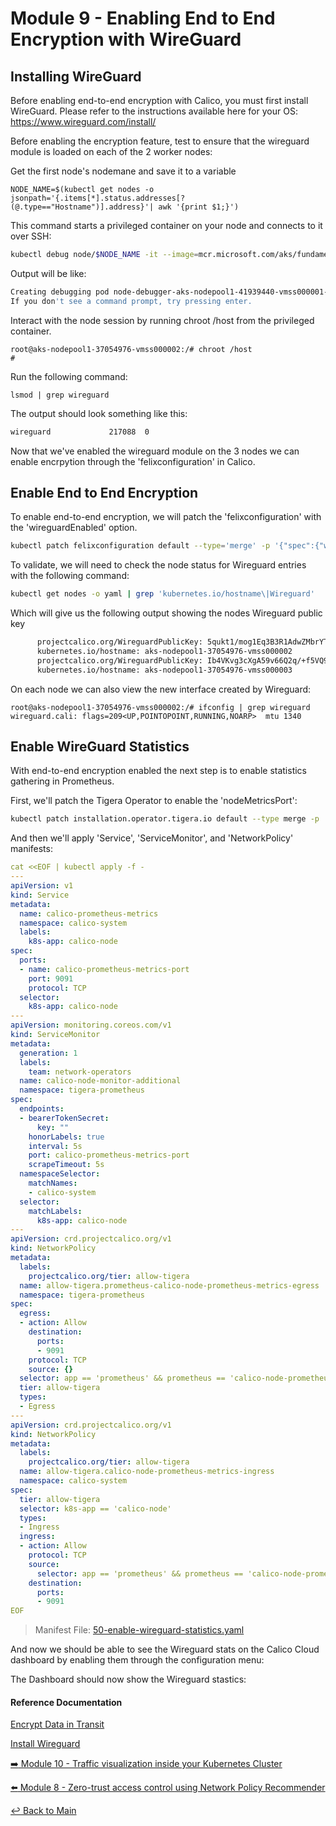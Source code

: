 # Module 9 - Enabling End to End Encryption with WireGuard

## Installing WireGuard

Before enabling end-to-end encryption with Calico, you must first install WireGuard. Please refer to the instructions available here for your OS: https://www.wireguard.com/install/

Before enabling the encryption feature, test to ensure that the wireguard module is loaded on each of the 2 worker nodes:


Get the first node's nodemane and save it to a variable
```
NODE_NAME=$(kubectl get nodes -o jsonpath='{.items[*].status.addresses[?(@.type=="Hostname")].address}'| awk '{print $1;}')
```

This command starts a privileged container on your node and connects to it over SSH:
```bash
kubectl debug node/$NODE_NAME -it --image=mcr.microsoft.com/aks/fundamental/base-ubuntu:v0.0.11
```
Output will be like:

```bash
Creating debugging pod node-debugger-aks-nodepool1-41939440-vmss000001-c9bjq with container debugger on node aks-nodepool1-41939440-vmss000001.
If you don't see a command prompt, try pressing enter.
```
Interact with the node session by running chroot /host from the privileged container.
```
root@aks-nodepool1-37054976-vmss000002:/# chroot /host
#
```
Run the following command:

```
lsmod | grep wireguard
```


The output should look something like this:

```bash
wireguard             217088  0
```

Now that we've enabled the wireguard module on the 3 nodes we can enable encrpytion through the 'felixconfiguration' in Calico.

## Enable End to End Encryption

To enable end-to-end encryption, we will patch the 'felixconfiguration' with the 'wireguardEnabled' option.

```bash
kubectl patch felixconfiguration default --type='merge' -p '{"spec":{"wireguardEnabled":true}}'
```

To validate, we will need to check the node status for Wireguard entries with the following command:

```bash
kubectl get nodes -o yaml | grep 'kubernetes.io/hostname\|Wireguard'
```

Which will give us the following output showing the nodes Wireguard public key

```bash
      projectcalico.org/WireguardPublicKey: 5qukt1/mog1Eq3B3R1AdwZMbrYTgxtseR4doUxFbckY=
      kubernetes.io/hostname: aks-nodepool1-37054976-vmss000002
      projectcalico.org/WireguardPublicKey: Ib4VKvg3cXgA59v66Q2q/+f5VQ9ub7PCj8RPyQsvfDg=
      kubernetes.io/hostname: aks-nodepool1-37054976-vmss000003
```

On each node we can also view the new interface created by Wireguard:

```
root@aks-nodepool1-37054976-vmss000002:/# ifconfig | grep wireguard
wireguard.cali: flags=209<UP,POINTOPOINT,RUNNING,NOARP>  mtu 1340
```

## Enable WireGuard Statistics

With end-to-end encryption enabled the next step is to enable statistics gathering in Prometheus. 

First, we'll patch the Tigera Operator to enable the 'nodeMetricsPort':
```bash
kubectl patch installation.operator.tigera.io default --type merge -p '{"spec":{"nodeMetricsPort":9091}}'
```

And then we'll apply 'Service', 'ServiceMonitor', and 'NetworkPolicy' manifests:

```yaml
cat <<EOF | kubectl apply -f -
---
apiVersion: v1
kind: Service
metadata:
  name: calico-prometheus-metrics
  namespace: calico-system
  labels:
    k8s-app: calico-node
spec:
  ports:
  - name: calico-prometheus-metrics-port
    port: 9091
    protocol: TCP
  selector:
    k8s-app: calico-node
---
apiVersion: monitoring.coreos.com/v1
kind: ServiceMonitor
metadata:
  generation: 1
  labels:
    team: network-operators
  name: calico-node-monitor-additional
  namespace: tigera-prometheus
spec:
  endpoints:
  - bearerTokenSecret:
      key: ""
    honorLabels: true
    interval: 5s
    port: calico-prometheus-metrics-port
    scrapeTimeout: 5s
  namespaceSelector:
    matchNames:
    - calico-system
  selector:
    matchLabels:
      k8s-app: calico-node
---
apiVersion: crd.projectcalico.org/v1
kind: NetworkPolicy
metadata:
  labels:
    projectcalico.org/tier: allow-tigera
  name: allow-tigera.prometheus-calico-node-prometheus-metrics-egress
  namespace: tigera-prometheus
spec:
  egress:
  - action: Allow
    destination:
      ports:
      - 9091
    protocol: TCP
    source: {}
  selector: app == 'prometheus' && prometheus == 'calico-node-prometheus'
  tier: allow-tigera
  types:
  - Egress
---
apiVersion: crd.projectcalico.org/v1
kind: NetworkPolicy
metadata:
  labels:
    projectcalico.org/tier: allow-tigera
  name: allow-tigera.calico-node-prometheus-metrics-ingress
  namespace: calico-system
spec:
  tier: allow-tigera
  selector: k8s-app == 'calico-node'
  types:
  - Ingress
  ingress:
  - action: Allow
    protocol: TCP
    source:
      selector: app == 'prometheus' && prometheus == 'calico-node-prometheus'
    destination:
      ports:
      - 9091
EOF
```
> Manifest File: [50-enable-wireguard-statistics.yaml](manifests/50-enable-wireguard-statistics.yaml)


And now we should be able to see the Wireguard stats on the Calico Cloud dashboard by enabling them through the configuration menu:




The Dashboard should now show the Wireguard stastics:




#### Reference Documentation

[Encrypt Data in Transit](https://docs.tigera.io/compliance/encrypt-cluster-pod-traffic)

[Install Wireguard](https://www.wireguard.com/install/)

[:arrow_right: Module 10 - Traffic visualization inside your Kubernetes Cluster](module-10-visibility.md) <br>

[:arrow_left: Module 8 - Zero-trust access control using Network Policy Recommender](module-8-zerotrust.md)

[:leftwards_arrow_with_hook: Back to Main](../README.md)
